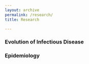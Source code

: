```yaml
---
layout: archive
permalink: /research/
title: Research

---
```


### Evolution of Infectious Disease


### Epidemiology
